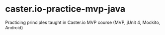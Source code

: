 # caster.io-practice-mvp-java
Practicing principles taught in Caster.io MVP course (MVP, jUnit 4, Mockito, Android)
